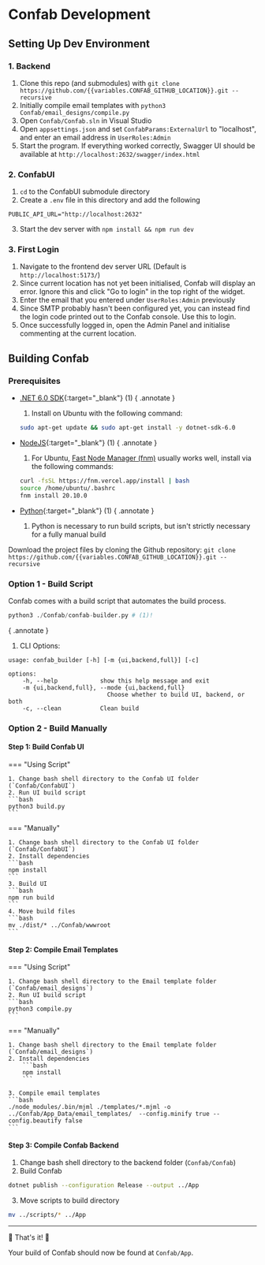 # Confab Development

## Setting Up Dev Environment

### 1. Backend

1. Clone this repo (and submodules) with `git clone https://github.com/{{variables.CONFAB_GITHUB_LOCATION}}.git --recursive`
1. Initially compile email templates with `python3 Confab/email_designs/compile.py`
1. Open `Confab/Confab.sln` in Visual Studio
1. Open `appsettings.json` and set `ConfabParams:ExternalUrl` to "localhost", and enter an email address in `UserRoles:Admin`
1. Start the program. If everything worked correctly, Swagger UI should be available at `http://localhost:2632/swagger/index.html`


### 2. ConfabUI

1. `cd` to the ConfabUI submodule directory
1. Create a `.env` file in this directory and add the following
```
PUBLIC_API_URL="http://localhost:2632"
```
3. Start the dev server with `npm install && npm run dev`

### 3. First Login

1. Navigate to the frontend dev server URL (Default is `http://localhost:5173/`)
1. Since current location has not yet been initialised, Confab will display an error. Ignore this and click "Go to login" in the top right of the widget.
1. Enter the email that you entered under `UserRoles:Admin` previously
1. Since SMTP probably hasn't been configured yet, you can instead find the login code printed out to the Confab console. Use this to login.
1. Once successfully logged in, open the Admin Panel and initialise commenting at the current location.

## Building Confab

### Prerequisites

- [.NET 6.0 SDK](https://learn.microsoft.com/en-us/dotnet/core/install/){:target="_blank"} (1)
    { .annotate }

    1.  Install on Ubuntu with the following command: 
    ```bash
    sudo apt-get update && sudo apt-get install -y dotnet-sdk-6.0
    ```

- [NodeJS](https://nodejs.org/en/download){:target="_blank"} (1)
    { .annotate }

    1.  For Ubuntu, [Fast Node Manager (fnm)](https://github.com/Schniz/fnm#using-a-script-macoslinux) usually works well, install via the following commands:
    ```bash
    curl -fsSL https://fnm.vercel.app/install | bash
    source /home/ubuntu/.bashrc
    fnm install 20.10.0
    ```

- [Python](https://www.python.org/downloads/){:target="_blank"} (1)
    { .annotate }

    1.  Python is necessary to run build scripts, but isn't strictly necessary for a fully manual build

Download the project files by cloning the Github repository: `git clone https://github.com/{{variables.CONFAB_GITHUB_LOCATION}}.git --recursive`

### Option 1 - Build Script

Confab comes with a build script that automates the build process. 
```python
python3 ./Confab/confab-builder.py # (1)!
```
{ .annotate }

1.  CLI Options:
```
usage: confab_builder [-h] [-m {ui,backend,full}] [-c]

options:
    -h, --help            show this help message and exit
    -m {ui,backend,full}, --mode {ui,backend,full}
                            Choose whether to build UI, backend, or both
    -c, --clean           Clean build
```
        
### Option 2 - Build Manually

#### Step 1: Build Confab UI

=== "Using Script"

    1. Change bash shell directory to the Confab UI folder (`Confab/ConfabUI`)
    2. Run UI build script
    ```bash
    python3 build.py
    ```

=== "Manually"

    1. Change bash shell directory to the Confab UI folder (`Confab/ConfabUI`)
    2. Install dependencies
    ```bash
    npm install
    ```
    3. Build UI
    ```bash
    npm run build
    ```
    4. Move build files
    ```bash
    mv ./dist/* ../Confab/wwwroot
    ```

#### Step 2: Compile Email Templates

=== "Using Script"

    1. Change bash shell directory to the Email template folder (`Confab/email_designs`)
    2. Run UI build script
    ```bash
    python3 compile.py
    ```

=== "Manually"

    1. Change bash shell directory to the Email template folder (`Confab/email_designs`)
    2. Install dependencies
        ```bash
        npm install
        ```
    
    3. Compile email templates
    ```bash
    ./node_modules/.bin/mjml ./templates/*.mjml -o ../Confab/App_Data/email_templates/  --config.minify true --config.beautify false 
    ```

#### Step 3: Compile Confab Backend

1. Change bash shell directory to the backend folder (`Confab/Confab`)
2. Build Confab
```bash
dotnet publish --configuration Release --output ../App
```
3. Move scripts to build directory
```bash
mv ../scripts/* ../App
```

---

🎉 That's it! 🎉

Your build of Confab should now be found at `Confab/App`.